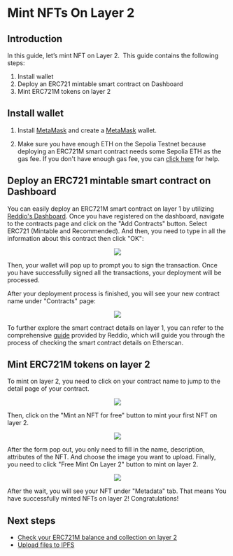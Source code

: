 # Mint NFTs On Layer 2

## Introduction

In this guide, let’s mint NFT on Layer 2.  This guide contains the following steps:

1. Install wallet 
2. Deploy an ERC721 mintable smart contract on Dashboard
3. Mint ERC721M tokens on layer 2

## Install wallet

1. Install [MetaMask](https://metamask.io/) and create a [MetaMask](https://metamask.io/) wallet.

2. Make sure you have enough ETH on the Sepolia Testnet because deploying an ERC721M smart contract needs some Sepolia ETH as the gas fee. If you don't have enough gas fee, you can [click here](https://discord.gg/wTv3h38pZ3) for help.

## Deploy an ERC721 mintable smart contract on Dashboard

You can easily deploy an ERC721M smart contract on layer 1 by utilizing [Reddio's Dashboard](https://dashboard.reddio.com/). Once you have registered on the dashboard, navigate to the contracts page and click on the "Add Contracts" button. Select ERC721 (Mintable and Recommended). And then, you need to type in all the information about this contract then click "OK":

<p align="center">
  <img src="/new_deploy.png"/>
</p>

Then, your wallet will pop up to prompt you to sign the transaction. Once you have successfully signed all the transactions, your deployment will be processed.

After your deployment process is finished, you will see your new contract name under "Contracts" page:

<p align="center">
  <img src="/new_deploy_NFT.png"/>
</p>

To further explore the smart contract details on layer 1, you can refer to the comprehensive [guide](https://docs.reddio.com/guide/getting-started/check-your-eth-erc20-nft-balance.html#view-smart-contract-details-on-layer-1) provided by Reddio, which will guide you through the process of checking the smart contract details on Etherscan.

## Mint ERC721M tokens on layer 2

To mint on layer 2, you need to click on your contract name to jump to the detail page of your contract.

<p align="center">
  <img src="/new_deploy_mint.png"/>
</p>

Then, click on the "Mint an NFT for free" button to mint your first NFT on layer 2.

<p align="center">
  <img src="/new_deploy_free_mint.png"/>
</p>

After the form pop out, you only need to fill in the name, description, attributes of the NFT. And choose the image you want to upload. Finally, you need to click "Free Mint On Layer 2" button to mint on layer 2. 

<p align="center">
  <img src="/new_deploy_result.png"/>
</p>

After the wait, you will see your NFT under "Metadata" tab. That means You have successfully minted NFTs on layer 2! Congratulations!

## Next steps

- [Check your ERC721M balance and collection on layer 2](https://docs.reddio.com/guide/getting-started/check-your-eth-erc20-nft-balance.html#view-erc721-erc721m-balance-on-layer-2)
- [Upload files to IPFS](/guide/getting-started/upload-files-to-ipfs)